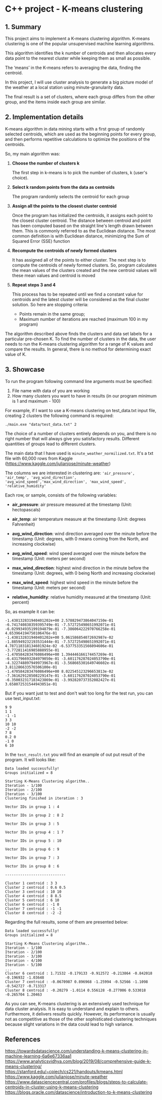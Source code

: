 # C++ project - K-means clustering 

## 1. Summary 

This project aims to implement a K-means clustering algorithm. K-means clustering is one of the popular unsupervised machine learning algorithms.

This algorithm identifies the k number of centroids and then allocates every data point to the nearest cluster while keeping them as small as possible.

The ‘means’ in the K-means refers to averaging the data, finding the centroid.

In this project, I will use cluster analysis to generate a big picture model of the weather at a local station using minute-granularity data.

The final result is a set of clusters, where each group differs from the other group, and the items inside each group are similar. 

## 2. Implementation details

K-means algorithm in data mining starts with a first group of randomly selected centroids, which are used as the beginning points for every group, and then performs repetitive calculations to optimize the positions of the centroids.

So, my main algorithm was:

1. **Choose the number of clusters k**

   The first step in k-means is to pick the number of clusters, k (user's choice).

2. **Select k random points from the data as centroids**

   The program randomly selects the centroid for each group

3. **Assign all the points to the closest cluster centroid**

   Once the program has initialized the centroids, it assigns each point to the closest cluster centroid.  The distance between centroid and point has been computed based on the straight line's length drawn between them. This is commonly referred to as the Euclidean distance. The most common definition is with Euclidean distance, minimizing the Sum of Squared Error (SSE) function

4. **Recompute the centroids of newly formed clusters**

   It has assigned all of the points to either cluster. The next step is to compute the centroids of newly formed clusters. So, program calculates the mean values of the clusters created and the new centroid values will these mean values and centroid is moved 

5. **Repeat steps 3 and 4**

   This process has to be repeated until we find a constant value for centroids and the latest cluster will be considered as the final cluster solution. So here are stopping criteria:

   - Points remain in the same group;
   - Maximum number of iterations are reached (maximum 100 in my program)

The algorithm described above finds the clusters and data set labels for a particular pre-chosen K. To find the number of clusters in the data, the user needs to run the K-means clustering algorithm for a range of K values and compare the results. In general, there is no method for determining exact value of K.

## 3. Showcase

To run the program following command line arguments must be specified:

1. File name with data of you are working
2. How many clusters you want to have in results (in our program minimum is 1 and maximum - 100)

For example, if I want to use a K-means clustering on test_data.txt input file, creating 2 clusters the following command is required:

`./main.exe "data/test_data.txt" 2`

The choice of a number of clusters entirely depends on you, and there is no right number that will always give you satisfactory results. Different quantities of groups lead to different clusters.

The main data that I have used is `minute_weather_normilized.txt`.  It's a txt file with 60,000 rows from Kaggle (https://www.kaggle.com/julianjose/minute-weather)

The columns we are interested in clustering are: 
`'air_pressure', 'air_temp', 'avg_wind_direction', 'avg_wind_speed','max_wind_direction',
 'max_wind_speed', 'relative_humidity'`

Each row, or sample, consists of the following variables:

- **air_pressure**: air pressure measured at the timestamp (Unit: hectopascals)

- **air_temp**: air temperature measure at the timestamp (Unit: degrees Fahrenheit)

- **avg_wind_direction**: wind direction averaged over the minute before the timestamp (Unit: degrees, with 0 means coming from the North, and increasing clockwise)

- **avg_wind_speed**: wind speed averaged over the minute before the timestamp (Unit: meters per second)

- **max_wind_direction**: highest wind direction in the minute before the timestamp (Unit: degrees, with 0 being North and increasing clockwise)

- **max_wind_speed**: highest wind speed in the minute before the timestamp (Unit: meters per second)

- **relative_humidity**: relative humidity measured at the timestamp (Unit: percent)

So, as example it can be:
```
-1.438132831940401202e+00 2.578829473864047150e-01 -6.741740838359395749e-01 -7.572725498651992071e-01 -6.029934935199194879e-01 -7.386064222970766258e-01 4.653964194750106476e-01
-1.438132831940401202e+00 5.061586854072692987e-02 -1.885949232193531444e-01 -7.572725498651992071e-01 4.787118318134601924e-02 -6.537753351566094606e-01 -3.772811416985888955e-01
-1.470584283476086496e+00 1.394446166174457269e-01 -6.431796693284979050e-01 -3.601176287024053790e-01 -4.322748897949973967e-01 -3.568665301649746602e-01 3.811286633576506100e-01
-1.470584283476086496e+00 8.022545123296653813e-02 -7.361629128508229147e-01 -3.601176287024053790e-01 -6.350032317183423869e-01 -3.992820737352082427e-01 3.658072531544943051e-01
```

But if you want just to test and don't wait too long for the test run, you can use test_input.txt:

```
9 9
1 1
-1 -1
3 3
10 10
-2 -2
7 8
0.2 0
-1 0
6 10
```
In the `test_result.txt` you will find an example of out put result of the program. It will looks like:

```
Data loaded successfully!
Groups initialized = 8

Starting K-Means Clustering algorithm..
Iteration - 1/100
Iteration - 2/100
Iteration - 3/100
Clustering finished in iteration : 3

Vector IDs in group 1 : 4 

Vector IDs in group 2 : 8 2 

Vector IDs in group 3 : 5 

Vector IDs in group 4 : 1 7 

Vector IDs in group 5 : 10 

Vector IDs in group 6 : 9 

Vector IDs in group 7 : 3 

Vector IDs in group 8 : 6 

----------------------------

Cluster 1 centroid : 3 3 
Cluster 2 centroid : 0.6 0.5 
Cluster 3 centroid : 10 10 
Cluster 4 centroid : 8 8.5 
Cluster 5 centroid : 6 10 
Cluster 6 centroid : -1 0 
Cluster 7 centroid : -1 -1 
Cluster 8 centroid : -2 -2 

```

Regarding the full results, some of them are presented below:

```
Data loaded successfully!
Groups initialized = 8

Starting K-Means Clustering algorithm..
Iteration - 1/100
Iteration - 2/100
Iteration - 3/100
Iteration - 4/100
Iteration - 5/100
...
Cluster 6 centroid : 1.71532 -0.179133 -0.912572 -0.213864 -0.842018 -0.196932 -1.03648 
Cluster 7 centroid : -0.0670987 0.896968 -1.25994 -0.52566 -1.1098 -0.542727 -0.713317 
Cluster 8 centroid : -0.20279 -1.0114 0.556128 -0.277006 0.533018 -0.265704 1.20463 
```

As you can see, K-means clustering is an extensively used technique for data cluster analysis. It is easy to understand and explain to others. Furthermore, it delivers results quickly. However, its performance is usually not as competitive as those of the other sophisticated clustering techniques because slight variations in the data could lead to high variance.

## References

https://towardsdatascience.com/understanding-k-means-clustering-in-machine-learning-6a6e67336aa1
https://www.analyticsvidhya.com/blog/2019/08/comprehensive-guide-k-means-clustering/
https://stanford.edu/~cpiech/cs221/handouts/kmeans.html
https://www.kaggle.com/julianjose/minute-weather
https://www.datasciencecentral.com/profiles/blogs/steps-to-calculate-centroids-in-cluster-using-k-means-clustering
https://blogs.oracle.com/datascience/introduction-to-k-means-clustering
